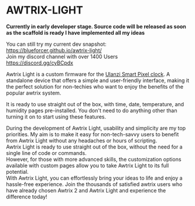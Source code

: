 # AWTRIX-LIGHT

**Currently in early developer stage. Source code will be released as soon as the scaffold is ready I have implemented all my ideas**

You can still try my current dev snapshot:  
https://blueforcer.github.io/awtrix-light/  
Join my discord channel with over 1400 Users  
https://discord.gg/cyBCpdx  
  
Awtrix Light is a custom firmware  for the [Ulanzi Smart Pixel clock](https://www.ulanzi.com/products/ulanzi-pixel-smart-clock-2882).
A standalone device that offers a simple and user-friendly interface, making it the perfect solution for non-techies who want to enjoy the benefits of the popular awtrix system.  

It is ready to use straight out of the box, with time, date, temperature, and humidity pages pre-installed. You don't need to do anything other than turning it on to start using these features.    

During the development of Awtrix Light, usability and simplicity are my top priorities. My aim is to make it easy for non-tech-savvy users to benefit from Awtrix Light without any headaches or hours of scripting.  
Awtrix Light is ready to use straight out of the box, without the need for a single line of code or commands.  
However, for those with more advanced skills, the customization options available with custom pages allow you to take Awtrix Light to its full potential.  
With Awtrix Light, you can effortlessly bring your ideas to life and enjoy a hassle-free experience. Join the thousands of satisfied awtrix users who have already chosen Awtrix 2 and Awtrix Light and experience the difference today! 
